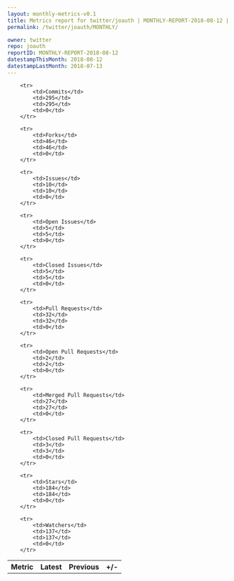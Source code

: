 ```yaml
---
layout: monthly-metrics-v0.1
title: Metrics report for twitter/joauth | MONTHLY-REPORT-2018-08-12 | 2018-08-12
permalink: /twitter/joauth/MONTHLY/

owner: twitter
repo: joauth
reportID: MONTHLY-REPORT-2018-08-12
datestampThisMonth: 2018-08-12
datestampLastMonth: 2018-07-13
---
```



<table style="width: 100%;">
    <tr>
        <th>Metric</th>
        <th>Latest</th>
        <th>Previous</th>
        <th>+/-</th>
    </tr>

        <tr>
            <td>Commits</td>
            <td>295</td>
            <td>295</td>
            <td>0</td>
        </tr>
        
        <tr>
            <td>Forks</td>
            <td>46</td>
            <td>46</td>
            <td>0</td>
        </tr>
        
        <tr>
            <td>Issues</td>
            <td>10</td>
            <td>10</td>
            <td>0</td>
        </tr>
        
        <tr>
            <td>Open Issues</td>
            <td>5</td>
            <td>5</td>
            <td>0</td>
        </tr>
        
        <tr>
            <td>Closed Issues</td>
            <td>5</td>
            <td>5</td>
            <td>0</td>
        </tr>
        
        <tr>
            <td>Pull Requests</td>
            <td>32</td>
            <td>32</td>
            <td>0</td>
        </tr>
        
        <tr>
            <td>Open Pull Requests</td>
            <td>2</td>
            <td>2</td>
            <td>0</td>
        </tr>
        
        <tr>
            <td>Merged Pull Requests</td>
            <td>27</td>
            <td>27</td>
            <td>0</td>
        </tr>
        
        <tr>
            <td>Closed Pull Requests</td>
            <td>3</td>
            <td>3</td>
            <td>0</td>
        </tr>
        
        <tr>
            <td>Stars</td>
            <td>184</td>
            <td>184</td>
            <td>0</td>
        </tr>
        
        <tr>
            <td>Watchers</td>
            <td>137</td>
            <td>137</td>
            <td>0</td>
        </tr>
        
</table>
